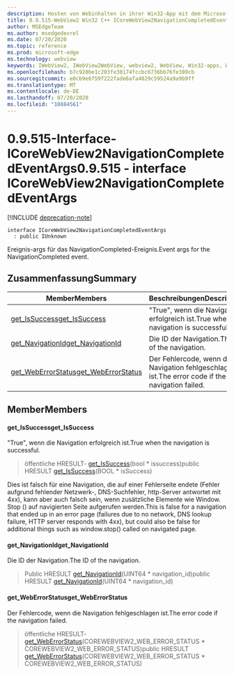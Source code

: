 ```yaml
---
description: Hosten von Webinhalten in ihrer Win32-App mit dem Microsoft Edge WebView2-Steuerelement
title: 0.9.515-WebView2 Win32 C++ ICoreWebView2NavigationCompletedEventArgs
author: MSEdgeTeam
ms.author: msedgedevrel
ms.date: 07/20/2020
ms.topic: reference
ms.prod: microsoft-edge
ms.technology: webview
keywords: IWebView2, IWebView2WebView, webview2, WebView, Win32-apps, Win32, Edge, ICoreWebView2, ICoreWebView2Controller, Browser-Steuerelement, Edge-HTML
ms.openlocfilehash: b7c920be1c203fe30174fccbc6736bb76fe389cb
ms.sourcegitcommit: e0cb9e6f59f222fade6afa4829c59524a9a9b9ff
ms.translationtype: MT
ms.contentlocale: de-DE
ms.lasthandoff: 07/20/2020
ms.locfileid: "10884561"
---
```

# <span data-ttu-id="1d2ef-104">0.9.515-Interface-ICoreWebView2NavigationCompletedEventArgs</span><span class="sxs-lookup"><span data-stu-id="1d2ef-104">0.9.515 - interface ICoreWebView2NavigationCompletedEventArgs</span></span> 

[!INCLUDE [deprecation-note](../../includes/deprecation-note.md)]

```
interface ICoreWebView2NavigationCompletedEventArgs
  : public IUnknown
```

<span data-ttu-id="1d2ef-105">Ereignis-args für das NavigationCompleted-Ereignis.</span><span class="sxs-lookup"><span data-stu-id="1d2ef-105">Event args for the NavigationCompleted event.</span></span>

## <span data-ttu-id="1d2ef-106">Zusammenfassung</span><span class="sxs-lookup"><span data-stu-id="1d2ef-106">Summary</span></span>

 <span data-ttu-id="1d2ef-107">Member</span><span class="sxs-lookup"><span data-stu-id="1d2ef-107">Members</span></span>                        | <span data-ttu-id="1d2ef-108">Beschreibungen</span><span class="sxs-lookup"><span data-stu-id="1d2ef-108">Descriptions</span></span>
--------------------------------|---------------------------------------------
[<span data-ttu-id="1d2ef-109">get_IsSuccess</span><span class="sxs-lookup"><span data-stu-id="1d2ef-109">get_IsSuccess</span></span>](#get_issuccess) | <span data-ttu-id="1d2ef-110">"True", wenn die Navigation erfolgreich ist.</span><span class="sxs-lookup"><span data-stu-id="1d2ef-110">True when the navigation is successful.</span></span>
[<span data-ttu-id="1d2ef-111">get_NavigationId</span><span class="sxs-lookup"><span data-stu-id="1d2ef-111">get_NavigationId</span></span>](#get_navigationid) | <span data-ttu-id="1d2ef-112">Die ID der Navigation.</span><span class="sxs-lookup"><span data-stu-id="1d2ef-112">The ID of the navigation.</span></span>
[<span data-ttu-id="1d2ef-113">get_WebErrorStatus</span><span class="sxs-lookup"><span data-stu-id="1d2ef-113">get_WebErrorStatus</span></span>](#get_weberrorstatus) | <span data-ttu-id="1d2ef-114">Der Fehlercode, wenn die Navigation fehlgeschlagen ist.</span><span class="sxs-lookup"><span data-stu-id="1d2ef-114">The error code if the navigation failed.</span></span>

## <span data-ttu-id="1d2ef-115">Member</span><span class="sxs-lookup"><span data-stu-id="1d2ef-115">Members</span></span>

#### <span data-ttu-id="1d2ef-116">get_IsSuccess</span><span class="sxs-lookup"><span data-stu-id="1d2ef-116">get_IsSuccess</span></span> 

<span data-ttu-id="1d2ef-117">"True", wenn die Navigation erfolgreich ist.</span><span class="sxs-lookup"><span data-stu-id="1d2ef-117">True when the navigation is successful.</span></span>

> <span data-ttu-id="1d2ef-118">öffentliche HRESULT- [get_IsSuccess](#get_issuccess)(bool \* issuccess)</span><span class="sxs-lookup"><span data-stu-id="1d2ef-118">public HRESULT [get_IsSuccess](#get_issuccess)(BOOL \* isSuccess)</span></span>

<span data-ttu-id="1d2ef-119">Dies ist falsch für eine Navigation, die auf einer Fehlerseite endete (Fehler aufgrund fehlender Netzwerk-, DNS-Suchfehler, http-Server antwortet mit 4xx), kann aber auch falsch sein, wenn zusätzliche Elemente wie Window. Stop () auf navigierten Seite aufgerufen werden.</span><span class="sxs-lookup"><span data-stu-id="1d2ef-119">This is false for a navigation that ended up in an error page (failures due to no network, DNS lookup failure, HTTP server responds with 4xx), but could also be false for additional things such as window.stop() called on navigated page.</span></span>

#### <span data-ttu-id="1d2ef-120">get_NavigationId</span><span class="sxs-lookup"><span data-stu-id="1d2ef-120">get_NavigationId</span></span> 

<span data-ttu-id="1d2ef-121">Die ID der Navigation.</span><span class="sxs-lookup"><span data-stu-id="1d2ef-121">The ID of the navigation.</span></span>

> <span data-ttu-id="1d2ef-122">Public HRESULT [get_NavigationId](#get_navigationid)(UINT64 \* navigation_id)</span><span class="sxs-lookup"><span data-stu-id="1d2ef-122">public HRESULT [get_NavigationId](#get_navigationid)(UINT64 \* navigation_id)</span></span>

#### <span data-ttu-id="1d2ef-123">get_WebErrorStatus</span><span class="sxs-lookup"><span data-stu-id="1d2ef-123">get_WebErrorStatus</span></span> 

<span data-ttu-id="1d2ef-124">Der Fehlercode, wenn die Navigation fehlgeschlagen ist.</span><span class="sxs-lookup"><span data-stu-id="1d2ef-124">The error code if the navigation failed.</span></span>

> <span data-ttu-id="1d2ef-125">öffentliche HRESULT- [get_WebErrorStatus](#get_weberrorstatus)(COREWEBVIEW2_WEB_ERROR_STATUS \* COREWEBVIEW2_WEB_ERROR_STATUS)</span><span class="sxs-lookup"><span data-stu-id="1d2ef-125">public HRESULT [get_WebErrorStatus](#get_weberrorstatus)(COREWEBVIEW2_WEB_ERROR_STATUS \* COREWEBVIEW2_WEB_ERROR_STATUS)</span></span>

